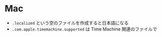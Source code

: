# Mac

- `.localized` という空のファイルを作成すると日本語になる
- `.com.apple.timemachine.supported` は Time Machine 関連のファイルで
